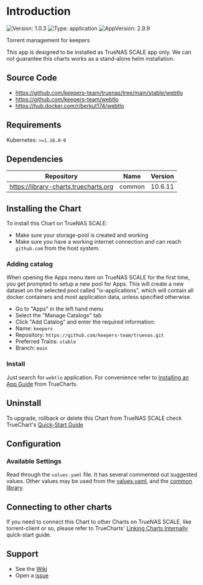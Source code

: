 # Introduction

![Version: 1.0.3](https://img.shields.io/badge/Version-1.0.3-informational?style=flat-square) ![Type: application](https://img.shields.io/badge/Type-application-informational?style=flat-square) ![AppVersion: 2.9.9](https://img.shields.io/badge/AppVersion-2.9.9-informational?style=flat-square)

Torrent management for keepers

This app is designed to be installed as TrueNAS SCALE app only. We can not guarantee this charts works as a stand-alone helm installation.

## Source Code

* <https://github.com/keepers-team/truenas/tree/main/stable/webtlo>
* <https://github.com/keepers-team/webtlo>
* <https://hub.docker.com/r/berkut174/webtlo>

## Requirements

Kubernetes: `>=1.16.0-0`

## Dependencies

| Repository | Name | Version |
|------------|------|---------|
| https://library-charts.truecharts.org | common | 10.6.11 |

## Installing the Chart

To install this Chart on TrueNAS SCALE:

* Make sure your storage-pool is created and working
* Make sure you have a working internet connection and can reach `github.com` from the host system.

### Adding catalog

When opening the Apps menu item on TrueNAS SCALE for the first time, you get prompted to setup a new pool for Apps. This will create a new dataset on the
selected pool called "ix-applications", which will contain all docker containers and most application data, unless specified otherwise.

* Go to "Apps" in the left hand menu
* Select the "Manage Catalogs" tab
* Click "Add Catalog" and enter the required information:
* Name: `keepers`
* Repository: `https://github.com/keepers-team/truenas.git`
* Preferred Trains: `stable`
* Branch: `main`

### Install
Just search for `webtlo` application. For convenience refer to [Installing an App Guide] from TrueCharts.

## Uninstall

To upgrade, rollback or delete this Chart from TrueNAS SCALE check TrueChart's [Quick-Start Guide]

## Configuration

### Available Settings

Read through the `values.yaml` file. It has several commented out suggested values.
Other values may be used from the [values.yaml], and the [common library].

## Connecting to other charts

If you need to connect this Chart to other Charts on TrueNAS SCALE, like torrent-client or so, please refer to TrueCharts' [Linking Charts Internally]
quick-start guide.

## Support

- See the [Wiki](https://webtlo.keepers.tech)
- Open a [issue](https://github.com/keepers-team/truenas/issues/new/choose)

[Linking Charts Internally]: https://truecharts.org/docs/manual/SCALE%20Apps/linking-apps

[values.yaml]: https://github.com/truecharts/library-charts/tree/main/charts/stable/common/values.yaml

[common library]: https://github.com/k8s-at-home/library-charts/tree/main/charts/stable/common

[Quick-Start Guide]: https://truecharts.org/docs/manual/SCALE%20Apps/Upgrade-rollback-delete-an-App

[Installing an App Guide]: https://truecharts.org/docs/manual/SCALE%20Apps/Installing-an-App
